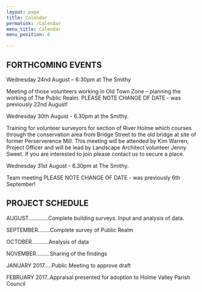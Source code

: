 ```yaml
---
layout: page
title: Calendar
permalink: /Calendar
menu_title: Calendar
menu_position: 8

---
```

## FORTHCOMING EVENTS

Wednesday 24nd August – 6:30pm at The Smithy

Meeting of those volunteers working in Old Town Zone – planning the working of The Public Realm. 
PLEASE NOTE CHANGE OF DATE - was previously 22nd August!

Wednesday 30th August - 6.30pm at the Smithy. 

Training for volunteer surveyors  for section of River Holme which courses through the conservation area from Bridge Street to the old bridge at site of former Perserverence  Mill.  This meeting will be attended by Kim Warren, Project Officer and will be lead by Landscape Architect volunteer Jenny Sweet.  If you are interested to join please contact us to secure a place.

Wednesday 31st August - 6.30pm at The Smithy.

Team meeting
PLEASE NOTE CHANGE OF DATE - was previously 6th September!

## PROJECT SCHEDULE

AUGUST.............Complete building surveys. Input and analysis of data.

SEPTEMBER........Complete survey of Public Realm

OCTOBER...........Analysis of data

NOVEMBER.........Sharing of the findings

JANUARY 2017.....Public Meeting to approve draft

FEBRUARY 2017..Appraisal presented for adoption to Holme Valley Parish Council



